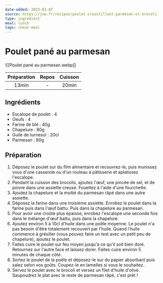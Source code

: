```yaml
---
date-added: 2023-01-07
source: https://jow.fr/recipes/poulet-croustillant-parmesan-et-brocoli-8j8ybmhk9hogkgqu11qb
type: ingredient
meal: lunch
tags: cheat-meal
---
```


# Poulet pané au parmesan

![[Poulet pané au parmesan.webp]]

| Préparation | Repos | Cuisson |
|:-----------:|:-----:|:-------:|
|    13min    |   -   |  20min  |

## Ingrédients

- Escalope de poulet : 4
- Oeufs : 4
- Farine de blé : 40g
- Chapelure : 80g
- Guile de turnesol : 20cl
- Parmesan : 80g

## Préparation

1. Déposez le poulet sur du film alimentaire et recouvrez-le, puis munissez vous d'une casserole ou d'un rouleau à pâtisserie et aplatissez l'escalope.
2. Pendant la cuisson des brocolis, ajoutez l'œuf, une pincée de sel, et de poivre dans une assiette creuse. Fouettez à l'aide d'une fourchette.
3. Ajoutez la chapelure et la moitié du parmesan râpé dans une autre assiette.
4. Déposez la farine dans une troisième assiette. Enrobez le poulet dans la farine puis dans l'œuf battu. Puis dans la chapelure au parmesan.
5. Pour avoir une croûte plus épaisse, enrobez l'escalope une seconde fois dans le mélange d'œuf battu, puis dans la chapelure.
6. Ajoutez environ 5 à 10cl d'huile dans une poêle moyenne. Le poulet n'a pas besoin d'être totalement recouvert par l'huile. Quand l'huile commence à grésiller (vous pouvez faire un test avec un petit peu de chapelure), ajoutez le poulet.
7. Faites cuire le poulet sur feu moyen jusqu'à ce qu'il soit bien doré. Retournez sur l'autre face et laissez dorer. Faites cuire environ 5 minutes de chaque côté.
8. Sortez le poulet de la poêle et déposez-le sur du papier absorbant puis salez selon vos goûts. Coupez-le en lamelles si vous le souhaitez.
9. Servez le poulet avec le brocoli et versez un filet d'huile d'olive. Saupoudrez le plat avec le reste de parmesan râpé, c'est prêt !
